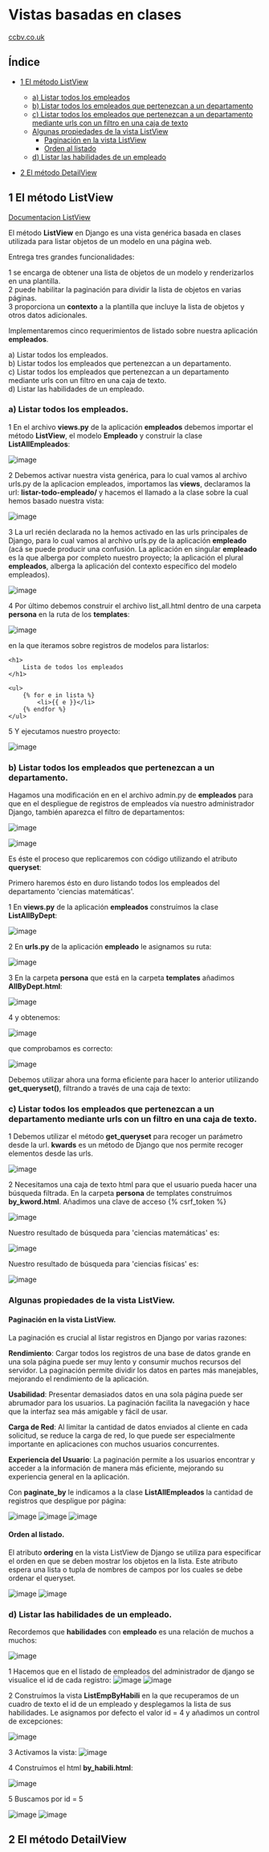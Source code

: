 # Vistas basadas en clases

[ccbv.co.uk](https://ccbv.co.uk)

## Índice

* [1 El método ListView](#1-El-método-ListView)
  * [a) Listar todos los empleados](#a-Listar-todos-los-empleados)
  * [b) Listar todos los empleados que pertenezcan a un departamento](#b-Listar-todos-los-empleados-que-pertenezcan-a-un-departamento)
  * [c) Listar todos los empleados que pertenezcan a un departamento mediante urls con un filtro en una caja de texto](#c-Listar-todos-los-empleados-que-pertenezcan-a-un-departamento-mediante-urls-con-un-filtro-en-una-caja-de-texto)
  * [Algunas propiedades de la vista ListView](#Algunas-propiedades-de-la-vista-ListView)
    * [Paginación en la vista ListView](#Paginación-en-la-vista-ListView)
    * [Orden al listado](#Orden-al-listado)   
  * [d) Listar las habilidades de un empleado](#d-Listar-las-habilidades-de-un-empleado)
    
* [2 El método DetailView](#2-El-método-DetailView)

## 1 El método ListView

[Documentacion ListView](https://docs.djangoproject.com/en/5.1/ref/class-based-views/generic-display/#listview)

El método **ListView** en Django es una vista genérica basada en clases utilizada para listar objetos de un modelo en una página web. 

Entrega tres grandes funcionalidades:

1 se encarga de obtener una lista de objetos de un modelo y renderizarlos en una plantilla.\
2 puede habilitar la paginación para dividir la lista de objetos en varias páginas.\
3 proporciona un **contexto** a la plantilla que incluye la lista de objetos y otros datos adicionales.

Implementaremos cinco requerimientos de listado sobre nuestra aplicación **empleados**.

a) Listar todos los empleados.\
b) Listar todos los empleados que pertenezcan a un departamento.\
c) Listar todos los empleados que pertenezcan a un departamento mediante urls con un filtro en una caja de texto.\
d) Listar las habilidades de un empleado.

### a) Listar todos los empleados.

1 En el archivo **views.py** de la aplicación **empleados** debemos importar el método **ListView**, el modelo **Empleado** y construir la clase **ListAllEmpleados**:

![image](https://github.com/user-attachments/assets/491a04e7-d89c-4090-bc02-e62e51e4b613)

2 Debemos activar nuestra vista genérica, para lo cual vamos al archivo urls.py de la aplicacion empleados, importamos las **views**, declaramos la url: **listar-todo-empleado/** y hacemos el llamado a la clase sobre la cual hemos basado nuestra vista:

![image](https://github.com/user-attachments/assets/65b5777f-d842-4d0b-8396-43ffe3e926bc)

3 La url recién declarada no la hemos activado en las urls principales de Django, para lo cual vamos al archivo urls.py de la aplicación **empleado** (acá se puede producir una confusión. La aplicación en singular **empleado** es la que alberga por completo nuestro proyecto; la aplicación el plural **empleados**, alberga la aplicación del contexto específico del modelo empleados).

![image](https://github.com/user-attachments/assets/f3d27b19-6972-4d3c-b98e-766378bfcd00)

4 Por último debemos construir el archivo list_all.html dentro de una carpeta **persona** en la ruta de los **templates**:

![image](https://github.com/user-attachments/assets/a00d7484-f0e6-436a-a604-58b4f01aecd5)

en la que iteramos sobre registros de modelos para listarlos:

```
<h1>
    Lista de todos los empleados
</h1>

<ul>
    {% for e in lista %}
        <li>{{ e }}</li>
    {% endfor %}
</ul>
```

5 Y ejecutamos nuestro proyecto:

![image](https://github.com/user-attachments/assets/3d22080e-b269-43aa-b2de-2cc4f7c29a74)

### b) Listar todos los empleados que pertenezcan a un departamento.

Hagamos una modificación en en el archivo admin.py de **empleados** para que en el despliegue de registros de empleados vía nuestro administrador Django, también aparezca el filtro de departamentos:

![image](https://github.com/user-attachments/assets/a56029c8-95b0-41a0-bc18-9e16251719f2)

![image](https://github.com/user-attachments/assets/58b8a710-240f-43c1-a043-339758e38407)

Es éste el proceso que replicaremos con código utilizando el atributo **queryset**:

Primero haremos ésto en duro listando todos los empleados del departamento 'ciencias matemáticas'.

1 En **views.py** de la aplicación **empleados** construímos la clase **ListAllByDept**:

![image](https://github.com/user-attachments/assets/61ff3f4a-820c-4b58-87fa-cb570d968ba9)

2 En **urls.py** de la aplicación **empleado** le asignamos su ruta:

![image](https://github.com/user-attachments/assets/6874053f-f969-44c8-93a7-b5bd66a77bc1)

3 En la carpeta **persona** que está en la carpeta **templates** añadimos **AllByDept.html**:

![image](https://github.com/user-attachments/assets/2d933f85-416e-4ea8-8f3e-a54680b41a13)

4 y obtenemos:

![image](https://github.com/user-attachments/assets/4501354e-605f-4d0c-b97d-9d2b6e3f1a25)

que comprobamos es correcto:

![image](https://github.com/user-attachments/assets/f8380b72-1ec0-478b-a8fc-71bff0fee0f2)

Debemos utilizar ahora una forma eficiente para hacer lo anterior utilizando **get_queryset()**, filtrando a través de una caja de texto:






### c) Listar todos los empleados que pertenezcan a un departamento mediante urls con un filtro en una caja de texto.

1 Debemos utilizar el método **get_queryset** para recoger un parámetro desde la url. **kwards** es un método de Django que nos permite recoger elementos desde las urls.

![image](https://github.com/user-attachments/assets/a1a5d8bc-d7a8-49f2-b8d8-9f40adaa414f)

2 Necesitamos una caja de texto html para que el usuario pueda hacer una búsqueda filtrada. En la carpeta **persona** de templates construímos **by_kword.html**. Añadimos una clave de acceso {% csrf_token %}

![image](https://github.com/user-attachments/assets/978b96de-2042-459b-b419-71b71524291e)

Nuestro resultado de búsqueda para 'ciencias matemáticas' es:

![image](https://github.com/user-attachments/assets/086db168-ed34-425a-9edb-4f888c91402d)

Nuestro resultado de búsqueda para 'ciencias físicas' es:

![image](https://github.com/user-attachments/assets/793e997f-1ecb-4aa5-95a2-fcb05ff67450)


### Algunas propiedades de la vista ListView.

#### Paginación en la vista ListView.

La paginación es crucial al listar registros en Django por varias razones:

**Rendimiento**: Cargar todos los registros de una base de datos grande en una sola página puede ser muy lento y consumir muchos recursos del servidor. La paginación permite dividir los datos en partes más manejables, mejorando el rendimiento de la aplicación.

**Usabilidad**: Presentar demasiados datos en una sola página puede ser abrumador para los usuarios. La paginación facilita la navegación y hace que la interfaz sea más amigable y fácil de usar.

**Carga de Red**: Al limitar la cantidad de datos enviados al cliente en cada solicitud, se reduce la carga de red, lo que puede ser especialmente importante en aplicaciones con muchos usuarios concurrentes.

**Experiencia del Usuario**: La paginación permite a los usuarios encontrar y acceder a la información de manera más eficiente, mejorando su experiencia general en la aplicación.

Con **paginate_by** le indicamos a la clase **ListAllEmpleados** la cantidad de registros que despligue por página:

![image](https://github.com/user-attachments/assets/9dde698d-5393-4cd1-9855-daddaaec6c72)
![image](https://github.com/user-attachments/assets/29e4c2c9-6d3d-4a31-b419-926e4b27684e)
![image](https://github.com/user-attachments/assets/d1ef1023-dc74-4328-b906-bc657583d4a0)


#### Orden al listado.

El atributo **ordering** en la vista ListView de Django se utiliza para especificar el orden en que se deben mostrar los objetos en la lista. Este atributo espera una lista o tupla de nombres de campos por los cuales se debe ordenar el queryset. 

![image](https://github.com/user-attachments/assets/d87577d1-ca09-4e3a-a562-defd67768cd4)
![image](https://github.com/user-attachments/assets/b46c3c31-7cb5-4ad1-9f49-6b0d8d90c4e3)


### d) Listar las habilidades de un empleado.

Recordemos que **habilidades** con **empleado** es una relación de muchos a muchos:

![image](https://github.com/user-attachments/assets/474c08a0-0f4b-4b25-923f-d0a0abce7570)

1 Hacemos que en el listado de empleados del administrador de django se visualice el id de cada registro:
![image](https://github.com/user-attachments/assets/f6fb0e9f-c29d-4e34-b46a-7f8c241a83d4)
![image](https://github.com/user-attachments/assets/d5d6e353-d41b-48f5-90c4-17018d9bf6f0)

2 Construímos la vista **ListEmpByHabili** en la que recuperamos de un cuadro de texto el id de un empleado
y desplegamos la lista de sus habilidades. Le asignamos por defecto el valor id = 4 y añadimos un control de excepciones:

![image](https://github.com/user-attachments/assets/ce01ea5b-3613-41e7-9155-a09dbe3a18ad)

3 Activamos la vista:
![image](https://github.com/user-attachments/assets/336ad63c-7d11-4886-91b2-92c71a7e6fc3)

4 Construímos el html **by_habili.html**:

![image](https://github.com/user-attachments/assets/9b245bf7-5bbf-4560-99b0-3324214867f5)

5 Buscamos por id = 5

![image](https://github.com/user-attachments/assets/28e7092a-b400-4ed5-8168-2b0307276a63)
![image](https://github.com/user-attachments/assets/f6d0ef91-8102-417d-b116-b774b0c64306)








## 2 El método DetailView
